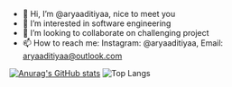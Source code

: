 - 👋 Hi, I’m @aryaaditiyaa, nice to meet you
- 👀 I’m interested in software engineering
- 💞️ I’m looking to collaborate on challenging project
- 📫 How to reach me: Instagram: @aryaaditiyaa, Email: aryaaditiyaa@outlook.com

[![Anurag's GitHub stats](https://github-readme-stats.vercel.app/api?username=aryaaditiyaa&show_icons=true)](https://github.com/anuraghazra/github-readme-stats)
![Top Langs](https://github-readme-stats.vercel.app/api/top-langs/?username=aryaaditiyaa&layout=donut)

<!---
aryaaditiyaa/aryaaditiyaa is a ✨ special ✨ repository because its `README.md` (this file) appears on your GitHub profile.
You can click the Preview link to take a look at your changes.
--->
